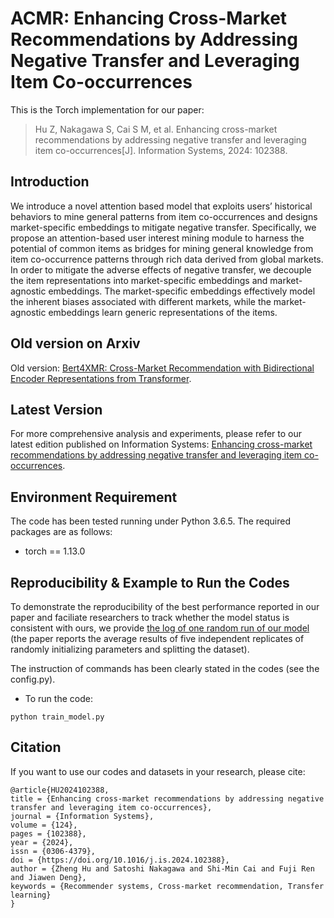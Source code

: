 # ACMR: Enhancing Cross-Market Recommendations by Addressing Negative Transfer and Leveraging Item Co-occurrences
This is the Torch implementation for our paper:

>Hu Z, Nakagawa S, Cai S M, et al. Enhancing cross-market recommendations by addressing negative transfer and leveraging item co-occurrences[J]. Information Systems, 2024: 102388.

## Introduction
We introduce a novel attention based model that exploits users’ historical behaviors to mine general patterns from item co-occurrences and designs market-specific embeddings to mitigate negative transfer. Specifically, we propose an attention-based user interest mining module to harness the potential of common items as bridges for mining general knowledge from item co-occurrence patterns through rich data derived from global markets. In order to mitigate the adverse effects of negative transfer, we decouple the item representations into market-specific embeddings and market-agnostic embeddings. The market-specific embeddings effectively model the inherent biases associated with different markets, while the market-agnostic embeddings learn generic representations of the items.

## Old version on Arxiv
Old version: [Bert4XMR: Cross-Market Recommendation with Bidirectional Encoder Representations from Transformer](https://arxiv.org/abs/2305.15145).

## Latest Version
For more comprehensive analysis and experiments, please refer to our latest edition published on Information Systems: [Enhancing cross-market recommendations by addressing negative transfer and leveraging item co-occurrences](https://doi.org/10.1016/j.is.2024.102388).

## Environment Requirement
The code has been tested running under Python 3.6.5. The required packages are as follows:
* torch == 1.13.0

## Reproducibility & Example to Run the Codes
To demonstrate the reproducibility of the best performance reported in our paper and faciliate researchers to track whether the model status is consistent with ours, we provide [the log of one random run of our model](https://github.com/laowangzi/ACMR/tree/main/log) (the paper reports the average results of five independent replicates of randomly initializing parameters and splitting the dataset).

The instruction of commands has been clearly stated in the codes (see the config.py). 
* To run the code:
```
python train_model.py
```

## Citation 
If you want to use our codes and datasets in your research, please cite:
```
@article{HU2024102388,
title = {Enhancing cross-market recommendations by addressing negative transfer and leveraging item co-occurrences},
journal = {Information Systems},
volume = {124},
pages = {102388},
year = {2024},
issn = {0306-4379},
doi = {https://doi.org/10.1016/j.is.2024.102388},
author = {Zheng Hu and Satoshi Nakagawa and Shi-Min Cai and Fuji Ren and Jiawen Deng},
keywords = {Recommender systems, Cross-market recommendation, Transfer learning}
}
```
